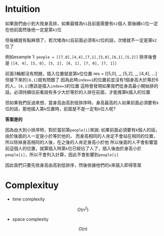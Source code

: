 # Intuition

如果我們由小到大按身高排，如果最矮為`h1`且前面需要有`k1`個人
那後續`k1`位一定在他前面然後他一定是第`k1`位

但後續就有點麻煩了，若次矮為`h2`且前面必須有`k2`位的話，次矮就不一定是第`k2`位了

例如example 1: `people = [[7,0],[4,4],[7,1],[5,0],[6,1],[5,2]]`
排序後會是 `[[4, 4], [5, 0], [5, 2], [6, 1], [7, 0], [7, 1]]`

前面3輪都沒有問題，插入位置就是第`k`位位置 res = [[5,0], _, [5,2], _, [4,4], ...]
但接下來的`[6,1]`就有問題了
因為此時`index=1`的位置前並沒有1個身高大於等於6的人，`[6,1]`應該是插入`index=3`的位置
這時會發現如果我們從身高最小開始排的話，必須持續往前看說有多少大於等於的人排在前面，才能推算k插入的位置

但如果我們反過來想，當身高由高到低排序時，身高最高的人如果前面必須要有`k`位的話，那他插入第`k`位置時，前面是不是一定有`k`位人呢?

**答案是的**

因為由大到小排序時，對於當前第`people[i]`來說:
如果前面必須要有k個人的話，由於後面的人一定是小於等於他的，
而身高相同的人肯定不會站在相同的位置，所以除掉身高相同的人後，在之後的人肯定身高小於他
所以後面的人不會影響當前這個人的位置，就算插入時第`k`位已經佔了人了，插入後由於身高小於`people[i]`，所以不會列入計算，因此不會影響到`people[i]`

因此我們只要先依身高由高到低排序，然後依據他們的`k`來插入即得答案

# Complexituy

- time complexity

$$O(n^2)$$

- space complexity

$$O(n)$$